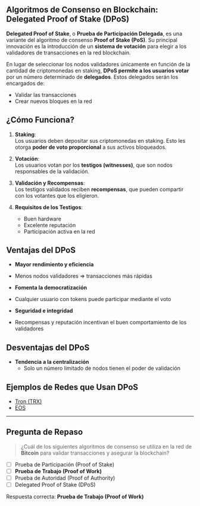 
## **Algoritmos de Consenso en Blockchain: Delegated Proof of Stake (DPoS)**

**Delegated Proof of Stake**, o **Prueba de Participación Delegada**, es una variante del algoritmo de consenso **Proof of Stake (PoS)**. Su principal innovación es la introducción de un **sistema de votación** para elegir a los validadores de transacciones en la red blockchain.

En lugar de seleccionar los nodos validadores únicamente en función de la cantidad de criptomonedas en staking, **DPoS permite a los usuarios votar** por un número determinado de **delegados**. Estos delegados serán los encargados de:

- Validar las transacciones
- Crear nuevos bloques en la red

## **¿Cómo Funciona?**

1. **Staking**:  
   Los usuarios deben depositar sus criptomonedas en staking. Esto les otorga **poder de voto proporcional** a sus activos bloqueados.

2. **Votación**:  
   Los usuarios votan por los **testigos (witnesses)**, que son nodos responsables de la validación.

3. **Validación y Recompensas**:  
   Los testigos validados reciben **recompensas**, que pueden compartir con los votantes que los eligieron.

4. **Requisitos de los Testigos**:  
   - Buen hardware
   - Excelente reputación
   - Participación activa en la red

## **Ventajas del DPoS**

-  **Mayor rendimiento y eficiencia**  
  - Menos nodos validadores ⇒ transacciones más rápidas

-  **Fomenta la democratización**  
  - Cualquier usuario con tokens puede participar mediante el voto

-  **Seguridad e integridad**  
  - Recompensas y reputación incentivan el buen comportamiento de los validadores

##  **Desventajas del DPoS**

- **Tendencia a la centralización**  
  - Solo un número limitado de nodos tienen el poder de validación

##  **Ejemplos de Redes que Usan DPoS**

- [Tron (TRX)](https://tron.network/)
- [EOS](https://eosnetwork.com/)

---

##  **Pregunta de Repaso**

> ¿Cuál de los siguientes algoritmos de consenso se utiliza en la red de **Bitcoin** para validar transacciones y asegurar la blockchain?

- [ ] Prueba de Participación (Proof of Stake)  
- [ ] **Prueba de Trabajo (Proof of Work)**  
- [ ] Prueba de Autoridad (Proof of Authority)  
- [ ] Delegated Proof of Stake (DPoS)

 Respuesta correcta: **Prueba de Trabajo (Proof of Work)**

